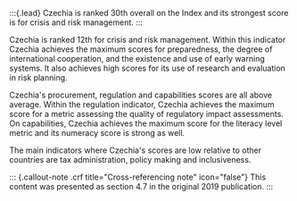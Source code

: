 :::{.lead}
Czechia is ranked 30th overall on the Index and its strongest score is for
crisis and risk management.
:::

Czechia is ranked 12th for crisis and risk management. Within this indicator
Czechia achieves the maximum scores for preparedness, the degree of
international cooperation, and the existence and use of early warning systems.
It also achieves high scores for its use of research and evaluation in risk
planning.

Czechia's procurement, regulation and capabilities scores are all above
average. Within the regulation indicator, Czechia achieves the maximum score
for a metric assessing the quality of regulatory impact assessments. On
capabilities, Czechia achieves the maximum score for the literacy level metric
and its numeracy score is strong as well.

The main indicators where Czechia's scores are low relative to other countries
are tax administration, policy making and inclusiveness.

::: {.callout-note .crf title="Cross-referencing note" icon="false"}
This content was presented as section 4.7 in the original 2019 publication.
:::
